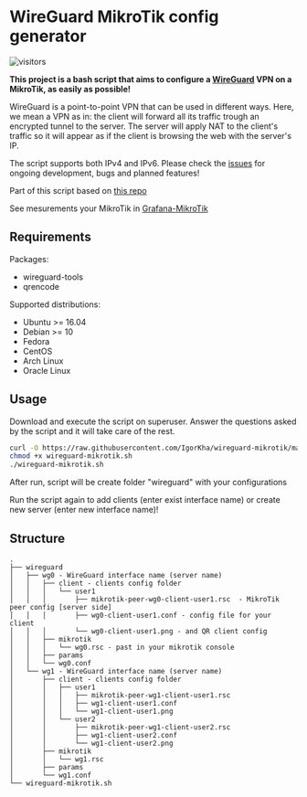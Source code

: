 # WireGuard MikroTik config generator

![visitors](https://visitor-badge.laobi.icu/badge?page_id=IgorKha.wireguard-mikrotik)

**This project is a bash script that aims to configure a [WireGuard](https://www.wireguard.com/) VPN on a MikroTik, as easily as possible!**

WireGuard is a point-to-point VPN that can be used in different ways. Here, we mean a VPN as in: the client will forward all its traffic trough an encrypted tunnel to the server.
The server will apply NAT to the client's traffic so it will appear as if the client is browsing the web with the server's IP.

The script supports both IPv4 and IPv6. Please check the [issues](https://github.com/IgorKha/wireguard-mikrotik/issues) for ongoing development, bugs and planned features!

Part of this script based on [this repo](https://github.com/angristan/wireguard-install)

See mesurements your MikroTik in [Grafana-MikroTik](https://github.com/IgorKha/Grafana-Mikrotik)

## Requirements

Packages:

- wireguard-tools
- qrencode

Supported distributions:

- Ubuntu >= 16.04
- Debian >= 10
- Fedora
- CentOS
- Arch Linux
- Oracle Linux

## Usage

Download and execute the script on superuser. Answer the questions asked by the script and it will take care of the rest.

```bash
curl -O https://raw.githubusercontent.com/IgorKha/wireguard-mikrotik/master/wireguard-mikrotik.sh
chmod +x wireguard-mikrotik.sh
./wireguard-mikrotik.sh
```
After run, script will be create folder "wireguard" with your configurations

Run the script again to add clients (enter exist interface name) or create new server (enter new interface name)!

## Structure

```text
.
├── wireguard
│   ├── wg0 - WireGuard interface name (server name)
│   │   ├── client - clients config folder
│   │   │   └── user1
│   │   │       ├── mikrotik-peer-wg0-client-user1.rsc  - MikroTik peer config [server side]
│   │   │       ├── wg0-client-user1.conf - config file for your client
│   │   │       └── wg0-client-user1.png - and QR client config
│   │   ├── mikrotik
│   │   │   └── wg0.rsc - past in your mikrotik console
│   │   ├── params
│   │   └── wg0.conf
│   └── wg1 - WireGuard interface name (server name)
│       ├── client - clients config folder
│       │   ├── user1
│       │   │   ├── mikrotik-peer-wg1-client-user1.rsc
│       │   │   ├── wg1-client-user1.conf
│       │   │   └── wg1-client-user1.png
│       │   └── user2
│       │       ├── mikrotik-peer-wg1-client-user2.rsc
│       │       ├── wg1-client-user2.conf
│       │       └── wg1-client-user2.png
│       ├── mikrotik
│       │   └── wg1.rsc
│       ├── params
│       └── wg1.conf
└── wireguard-mikrotik.sh
```
